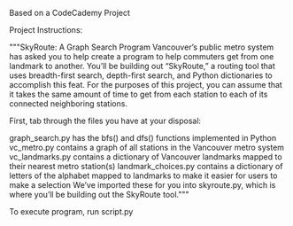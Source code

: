 Based on a CodeCademy Project

Project Instructions:

"""SkyRoute: A Graph Search Program
Vancouver’s public metro system has asked you to help create a program to help commuters get from one landmark to another. You’ll be building out “SkyRoute,” a routing tool that uses breadth-first search, depth-first search, and Python dictionaries to accomplish this feat. For the purposes of this project, you can assume that it takes the same amount of time to get from each station to each of its connected neighboring stations.

First, tab through the files you have at your disposal:

graph_search.py has the bfs() and dfs() functions implemented in Python
vc_metro.py contains a graph of all stations in the Vancouver metro system
vc_landmarks.py contains a dictionary of Vancouver landmarks mapped to their nearest metro station(s)
landmark_choices.py contains a dictionary of letters of the alphabet mapped to landmarks to make it easier for users to make a selection
We’ve imported these for you into skyroute.py, which is where you’ll be building out the SkyRoute tool."""

To execute program, run script.py
